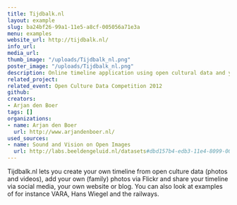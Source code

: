 ```yaml
---
title: Tijdbalk.nl
layout: example
slug: ba24bf26-99a1-11e5-a8cf-005056a71e3a
menu: examples
website_url: http://tijdbalk.nl/
info_url: 
media_url: 
thumb_image: "/uploads/Tijdbalk_nl.png"
poster_image: "/uploads/Tijdbalk_nl.png"
description: Online timeline application using open cultural data and your own photos
related_project: 
related_event: Open Culture Data Competition 2012
github: 
creators:
- Arjan den Boer
tags: []
organizations:
- name: Arjan den Boer
  url: http://www.arjandenboer.nl/
used_sources:
- name: Sound and Vision on Open Images
  url: http://labs.beeldengeluid.nl/datasets#dbd157b4-edb3-11e4-8099-005056a71e3a
---
```


Tijdbalk.nl lets you create your own timeline from open culture data (photos and videos), add your own (family) photos via Flickr and share your timeline via social media, your own website or blog. You can also look at examples of for instance VARA, Hans Wiegel and the railways.
